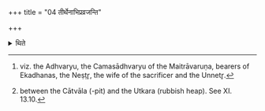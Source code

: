 +++
title = "04 तीर्थेनाभिप्रव्रजन्ति"

+++

<details><summary>थिते</summary>

4. They[^1] go (to fetch the water) along the (path called) Tīrtha.[^2]   

[^1]: viz. the Adhvaryu, the Camasādhvaryu of the Maitrāvaruṇa, bearers of Ekadhanas, the Neṣṭr̥, the wife of the sacrificer and the Unnetr̥.   

[^2]: between the Cātvāla (-pit) and the Utkara (rubbish heap). See XI. 13.10.   
</details>
